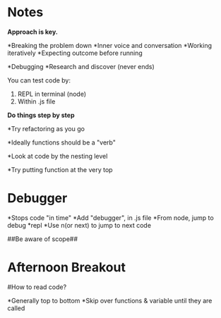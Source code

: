 # Notes

**Approach is key.**

*Breaking the problem down
*Inner voice and conversation
*Working iteratively
*Expecting outcome before running

*Debugging
*Research and discover (never ends)


You can test code by:
1) REPL in terminal (node)
2) Within .js file

**Do things step by step**

*Try refactoring as you go

*Ideally functions should be a "verb"

*Look at code by the nesting level

*Try putting function at the very top

# Debugger

*Stops code "in time"
*Add "debugger", in .js file
*From node, jump to debug
*repl
*Use n(or next) to jump to next code

##Be aware of scope##


# Afternoon Breakout

#How to read code?

*Generally top to bottom
*Skip over functions & variable until they are called